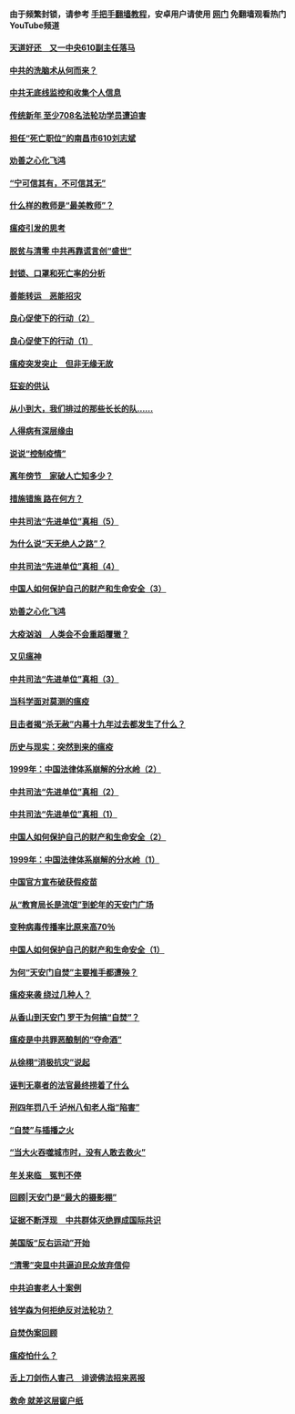 #### 由于频繁封锁，请参考 [手把手翻墙教程](https://github.com/gfw-breaker/guides/wiki/)，安卓用户请使用 [网门](https://github.com/gfw-breaker/nogfw/blob/master/dl.md?t=03180600) 免翻墙观看热门YouTube频道 

#### [天道好还　又一中央610副主任落马](../pages/19/422155.md?t=03180600) 

#### [中共的洗脑术从何而来？](../pages/19/422154.md?t=03180600) 

#### [中共无底线监控和收集个人信息](../pages/19/422039.md?t=03180600) 

#### [传统新年 至少708名法轮功学员遭迫害](../pages/19/421946.md?t=03180600) 

#### [担任“死亡职位”的南昌市610刘志斌](../pages/19/421957.md?t=03180600) 

#### [劝善之心化飞鸿](../pages/19/421164.md?t=03180600) 

#### [“宁可信其有，不可信其无”](../pages/19/421691.md?t=03180600) 

#### [什么样的教师是“最美教师”？](../pages/19/421755.md?t=03180600) 

#### [瘟疫引发的思考](../pages/19/421594.md?t=03180600) 

#### [脱贫与清零 中共再靠谎言创“盛世”](../pages/19/421590.md?t=03180600) 

#### [封锁、口罩和死亡率的分析](../pages/19/421495.md?t=03180600) 

#### [善能转运　恶能招灾](../pages/19/421334.md?t=03180600) 

#### [良心促使下的行动（2）](../pages/19/421361.md?t=03180600) 

#### [良心促使下的行动（1）](../pages/19/421302.md?t=03180600) 

#### [瘟疫突发突止　但非无缘无故](../pages/19/421281.md?t=03180600) 

#### [狂妄的供认](../pages/19/421199.md?t=03180600) 

#### [从小到大，我们排过的那些长长的队……](../pages/19/421243.md?t=03180600) 

#### [人得病有深层缘由](../pages/19/420864.md?t=03180600) 

#### [说说“控制疫情”](../pages/19/420831.md?t=03180600) 

#### [离年傍节　家破人亡知多少？](../pages/19/420563.md?t=03180600) 

#### [措施错施  路在何方？](../pages/19/420076.md?t=03180600) 

#### [中共司法“先进单位”真相（5）](../pages/19/419453.md?t=03180600) 

#### [为什么说“天无绝人之路”？](../pages/19/419618.md?t=03180600) 

#### [中共司法“先进单位”真相（4）](../pages/19/419452.md?t=03180600) 

#### [中国人如何保护自己的财产和生命安全（3）](../pages/19/419405.md?t=03180600) 

#### [劝善之心化飞鸿](../pages/19/418758.md?t=03180600) 

#### [大疫汹汹　人类会不会重蹈覆辙？](../pages/19/419691.md?t=03180600) 

#### [又见瘟神](../pages/19/419225.md?t=03180600) 

#### [中共司法“先进单位”真相（3）](../pages/19/419451.md?t=03180600) 

#### [当科学面对莫测的瘟疫](../pages/19/419625.md?t=03180600) 

#### [目击者揭“杀无赦”内幕十九年过去都发生了什么？](../pages/19/419617.md?t=03180600) 

#### [历史与现实：突然到来的瘟疫](../pages/19/419619.md?t=03180600) 

#### [1999年：中国法律体系崩解的分水岭（2）](../pages/19/419455.md?t=03180600) 

#### [中共司法“先进单位”真相（2）](../pages/19/419450.md?t=03180600) 

#### [中共司法“先进单位”真相（1）](../pages/19/419449.md?t=03180600) 

#### [中国人如何保护自己的财产和生命安全（2）](../pages/19/419404.md?t=03180600) 

#### [1999年：中国法律体系崩解的分水岭（1）](../pages/19/419454.md?t=03180600) 

#### [中国官方宣布破获假疫苗](../pages/19/419504.md?t=03180600) 

#### [从“教育局长是流氓”到蛇年的天安门广场](../pages/19/419470.md?t=03180600) 

#### [变种病毒传播率比原来高70％](../pages/19/419456.md?t=03180600) 

#### [中国人如何保护自己的财产和生命安全（1）](../pages/19/419403.md?t=03180600) 

#### [为何“天安门自焚”主要推手都遭殃？](../pages/19/419348.md?t=03180600) 

#### [瘟疫来袭 绕过几种人？](../pages/19/419349.md?t=03180600) 

#### [从香山到天安门 罗干为何搞“自焚”？](../pages/19/419270.md?t=03180600) 

#### [瘟疫是中共罪恶酿制的“夺命酒”](../pages/19/419223.md?t=03180600) 

#### [从徐栩“消极抗灾”说起](../pages/19/419224.md?t=03180600) 

#### [诬判无辜者的法官最终捞着了什么](../pages/19/419268.md?t=03180600) 

#### [刑四年罚八千 泸州八旬老人指“陷害”](../pages/19/419232.md?t=03180600) 

#### [“自焚”与插播之火](../pages/19/419226.md?t=03180600) 

#### [“当大火吞噬城市时，没有人敢去救火”](../pages/19/419077.md?t=03180600) 

#### [年关来临　冤判不停](../pages/19/419093.md?t=03180600) 

#### [回顾|天安门是“最大的摄影棚”](../pages/19/380866.md?t=03180600) 

#### [证据不断浮现　中共群体灭绝罪成国际共识](../pages/19/419031.md?t=03180600) 

#### [美国版“反右运动”开始](../pages/19/419030.md?t=03180600) 

#### [“清零”突显中共逼迫民众放弃信仰](../pages/19/418995.md?t=03180600) 

#### [中共迫害老人十案例](../pages/19/418831.md?t=03180600) 

#### [钱学森为何拒绝反对法轮功？](../pages/19/418905.md?t=03180600) 

#### [自焚伪案回顾](../pages/19/418799.md?t=03180600) 

#### [瘟疫怕什么？](../pages/19/418800.md?t=03180600) 

#### [舌上刀剑伤人害己　诽谤佛法招来恶报](../pages/19/418731.md?t=03180600) 

#### [救命 就差这层窗户纸](../pages/19/418706.md?t=03180600) 

